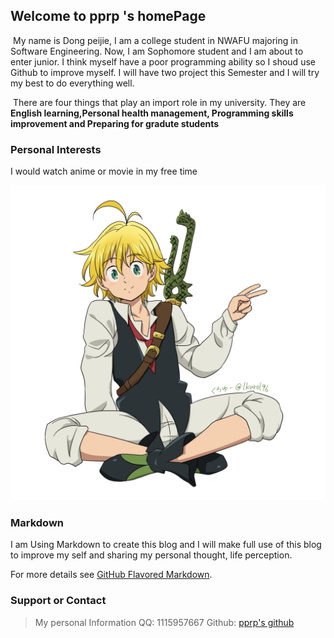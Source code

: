 ## Welcome to pprp 's homePage

​	My name is Dong peijie, I am a college student in NWAFU majoring in Software Engineering. Now, I am Sophomore student and I am about to enter junior. I think myself have a poor programming ability so I shoud use Github to improve myself. I will have two project this Semester and I will try my best to do everything well. 

​	There are four things that play an import role in my university. They are **English learning,Personal health management, Programming skills improvement and Preparing for gradute students**

### Personal Interests

I would watch anime or movie in my free time

![](11.jpg)



### Markdown

I am Using Markdown to create this blog and I will make full use of this blog to improve my self and sharing my personal thought, life perception.

For more details see [GitHub Flavored Markdown](https://guides.github.com/features/mastering-markdown/).


### Support or Contact

> My personal Information
> QQ: 1115957667
> Github: [pprp's github](www.github.com/pprp)
